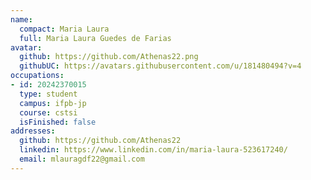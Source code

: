 ```yaml
---
name:
  compact: Maria Laura
  full: Maria Laura Guedes de Farias
avatar:
  github: https://github.com/Athenas22.png
  githubUC: https://avatars.githubusercontent.com/u/181480494?v=4
occupations:
- id: 20242370015
  type: student
  campus: ifpb-jp
  course: cstsi
  isFinished: false
addresses:
  github: https://github.com/Athenas22
  linkedin: https://www.linkedin.com/in/maria-laura-523617240/
  email: mlauragdf22@gmail.com
---
```

